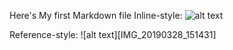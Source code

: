 Here's My first Markdown file
Inline-style: 
![alt text](https://github.com/HackYourFutureBelgium/class-6/issues/6#issue-494189286)

Reference-style: 
![alt text][IMG_20190328_151431]